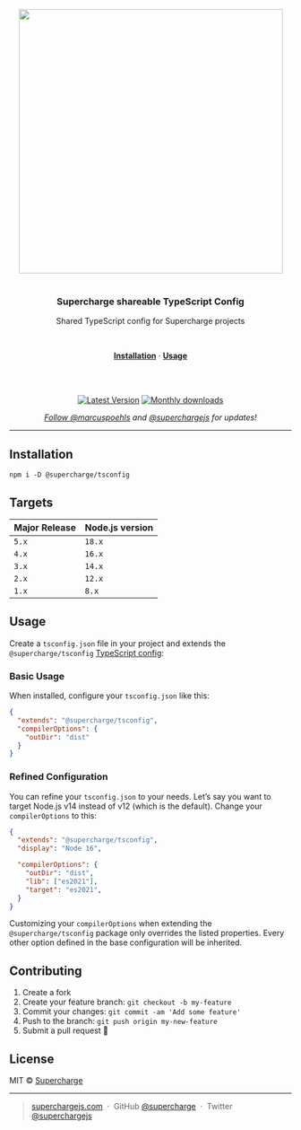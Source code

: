 <div align="center">
  <a href="https://superchargejs.com">
    <img width="471" style="max-width:100%;" src="https://superchargejs.com/images/supercharge-text.svg" />
  </a>
  <br/>
  <br/>
  <p>
    <h3>Supercharge shareable TypeScript Config</h3>
  </p>
  <p>
    Shared TypeScript config for Supercharge projects
  </p>
  <br/>
  <p>
    <a href="#installation"><strong>Installation</strong></a> ·
    <a href="#usage"><strong>Usage</strong></a>
  </p>
  <br/>
  <br/>
  <p>
    <a href="https://www.npmjs.com/package/@supercharge/tsconfig"><img src="https://img.shields.io/npm/v/@supercharge/tsconfig.svg" alt="Latest Version"></a>
    <a href="https://www.npmjs.com/package/@supercharge/tsconfig"><img src="https://img.shields.io/npm/dm/@supercharge/tsconfig.svg" alt="Monthly downloads">
  </p>
  <p>
    <em>Follow <a href="http://twitter.com/marcuspoehls">@marcuspoehls</a> and <a href="http://twitter.com/superchargejs">@superchargejs</a> for updates!</em>
  </p>
</div>

---

## Installation

```
npm i -D @supercharge/tsconfig
```


## Targets

| Major Release | Node.js version |
| ------------- | --------------- |
| `5.x`         | `18.x`          |
| `4.x`         | `16.x`          |
| `3.x`         | `14.x`          |
| `2.x`         | `12.x`          |
| `1.x`         | `8.x`           |


## Usage
Create a `tsconfig.json` file in your project and extends the `@supercharge/tsconfig` [TypeScript config](https://www.typescriptlang.org/docs/handbook/tsconfig-json.html):

### Basic Usage
When installed, configure your `tsconfig.json` like this:

```json
{
  "extends": "@supercharge/tsconfig",
  "compilerOptions": {
    "outDir": "dist"
  }
}
```


### Refined Configuration
You can refine your `tsconfig.json` to your needs. Let’s say you want to target Node.js v14 instead of v12 (which is the default). Change your `compilerOptions` to this:

```json
{
  "extends": "@supercharge/tsconfig",
  "display": "Node 16",

  "compilerOptions": {
    "outDir": "dist",
    "lib": ["es2021"],
    "target": "es2021",
  }
}
```

Customizing your `compilerOptions` when extending the `@supercharge/tsconfig` package only overrides the listed properties. Every other option defined in the base configuration will be inherited.


## Contributing

1.  Create a fork
2.  Create your feature branch: `git checkout -b my-feature`
3.  Commit your changes: `git commit -am 'Add some feature'`
4.  Push to the branch: `git push origin my-new-feature`
5.  Submit a pull request 🚀


## License
MIT © [Supercharge](https://superchargejs.com)

---

> [superchargejs.com](https://superchargejs.com) &nbsp;&middot;&nbsp;
> GitHub [@supercharge](https://github.com/supercharge) &nbsp;&middot;&nbsp;
> Twitter [@superchargejs](https://twitter.com/superchargejs)
